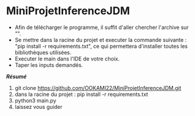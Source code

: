 # MiniProjetInferenceJDM
- Afin de télécharger le programme, il suffit d'aller chercher l'archive sur "".
- Se mettre dans la racine du projet et executer la commande suivante : "pip install -r requirements.txt", ce qui permettera d'installer toutes les bibliothèques utilisées.
- Executer le main dans l'IDE de votre choix.
- Taper les inputs demandés.


***Résumé***

1) git clone https://github.com/OOKAMI22/MiniProjetInferenceJDM.git
2) dans la racine du projet : pip install -r requirements.txt
3)  python3 main.py
4) laissez vous guider
